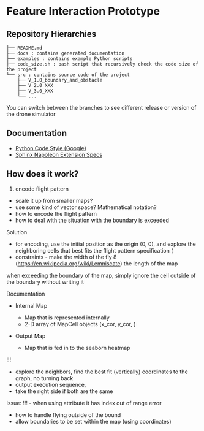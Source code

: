 [//]: # "Designed by Simon Chu"
[//]: # "Wed Oct  7 14:32:09 EDT 2020"
[//]: # "README.md"
[//]: # "File to explain repository hierarchies"

# Feature Interaction Prototype

## Repository Hierarchies
```
├── README.md
├── docs : contains generated documentation
├── examples : contains example Python scripts
├── code_size.sh : bash script that recursively check the code size of the project
└── src : contains source code of the project
    ├── V_1.0_boundary_and_obstacle
    ├── V_2.0_XXX
    ├── V_3.0_XXX
    └── ...
```
You can switch between the branches to see different release or version of the drone simulator

## Documentation
- [Python Code Style (Google)](https://github.com/google/styleguide/blob/gh-pages/pyguide.md#38-comments-and-docstrings)
- [Sphinx Napoleon Extension Specs](https://sphinxcontrib-napoleon.readthedocs.io/en/latest/)

## How does it work?
1. encode flight pattern
  - scale it up from smaller maps?
  - use some kind of vector space? Mathematical notation?
- how to encode the flight pattern
- how to deal with the situation with the boundary is exceeded

Solution
- for encoding, use the initial position as the origin (0, 0), and
  explore the neighboring cells that best fits the flight pattern
specification (
- constraints - make the width of the fly 8
  (https://en.wikipedia.org/wiki/Lemniscate) the length of the map

when exceeding the boundary of the map, simply ignore the cell outside
of the boundary without writing it


Documentation
- Internal Map
  - Map that is represented internally
  - 2-D array of MapCell objects (x_cor, y_cor, )

- Output Map
  - Map that is fed in to the seaborn heatmap

!!!
- explore the neighbors, find the best fit (vertically) coordinates to the graph, no turning back
- output execution sequence, 
- take the right side if both are the same


Issue:
!!! - when using attribute it has index out of range error
- how to handle flying outside of the bound
- allow boundaries to be set within the map (using coordinates)
